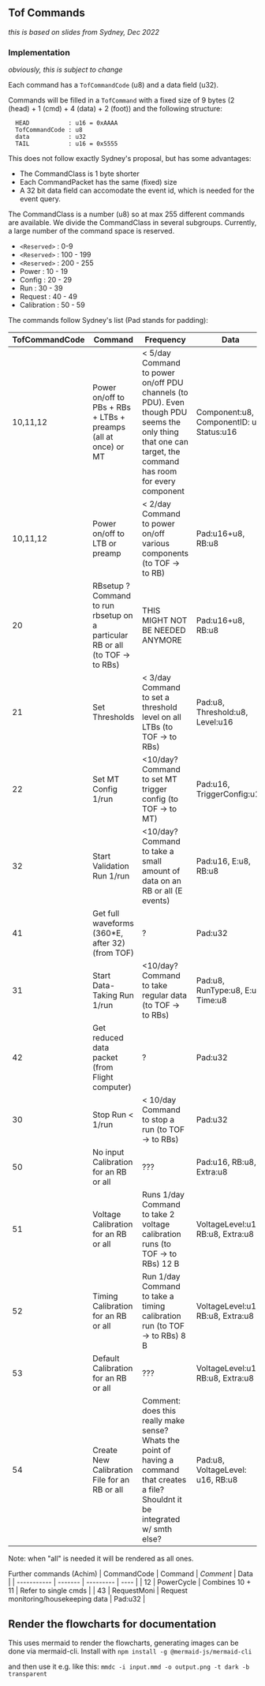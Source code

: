 ## Tof Commands

_this is based on slides from Sydney, Dec 2022_

### Implementation 

_obviously, this is subject to change_

Each command has a `TofCommandCode` (u8) and a data field (u32).

Commands will be filled in a `TofCommand` with a fixed size of 9 bytes
(2 (head) + 1 (cmd) + 4 (data) + 2 (foot)) and the following structure:
```
  HEAD           : u16 = 0xAAAA
  TofCommandCode : u8
  data           : u32
  TAIL           : u16 = 0x5555
```
This does not follow exactly Sydney's proposal, but has some advantages:
* The CommandClass is 1 byte shorter
* Each CommandPacket has the same (fixed) size
* A 32 bit data field can accomodate the event id, which is needed for the
  event query.

The CommandClass is a number (u8) so at max 255 different commands are available.
We divide the CommandClass in several subgroups. Currently, a large number of 
the command space is reserved.
* `<Reserved>`  : 0-9
* `<Reserved>`  : 100 - 199
* `<Reserved>`  : 200 - 255
* Power       : 10  - 19
* Config      : 20  - 29
* Run         : 30  - 39
* Request     : 40  - 49
* Calibration : 50  - 59


The commands follow Sydney's list (Pad stands for padding):

| TofCommandCode | Command | Frequency | Data |
| -------------- | ------- | --------- | ---- |
| 10,11,12 | Power on/off to PBs + RBs + LTBs + preamps (all at once) or MT | < 5/day Command to power on/off PDU channels (to PDU). Even though PDU seems the only thing that one can target, the command has room for every component | Component:u8, ComponentID: u8, Status:u16 |
| 10,11,12 | Power on/off to LTB or preamp | < 2/day Command to power on/off various components (to TOF -> to RB)             | Pad:u16+u8, RB:u8 |
| 20 | RBsetup ? Command to run rbsetup on a particular RB or all (to TOF -> to RBs) | THIS MIGHT NOT BE NEEDED ANYMORE | Pad:u16+u8, RB:u8 |
| 21 | Set Thresholds  | < 3/day Command to set a threshold level on all LTBs (to TOF -> to  RBs)                             | Pad:u8, Threshold:u8, Level:u16 |
| 22 | Set MT Config 1/run | <10/day? Command to set MT trigger config (to TOF -> to MT)                                      | Pad:u16, TriggerConfig:u16 |
| 32 | Start Validation Run 1/run | <10/day? Command to take a small amount of data on an RB or all (E events)                | Pad:u16, E:u8, RB:u8 |
| 41 | Get full waveforms (360*E, after 32) (from TOF) | ?                                                                    | Pad:u32 |
| 31 | Start Data-Taking Run 1/run  | <10/day? Command to take regular data (to TOF -> to RBs)                                | Pad:u8, RunType:u8, E:u8, Time:u8 |
| 42 | Get reduced data packet (from Flight computer) | ?                                                                     | Pad:u32 |
| 30 | Stop Run < 1/run | < 10/day Command to stop a run (to TOF -> to RBs)                                                   | Pad:u32 |
| 50 | No input Calibration for an RB or all | ???                    | Pad:u16, RB:u8, Extra:u8 |
| 51 | Voltage Calibration for an RB or all | Runs 1/day Command to take 2 voltage calibration runs (to TOF -> to RBs) 12 B                    | VoltageLevel:u16, RB:u8, Extra:u8 |
| 52 | Timing Calibration for an RB or all | Run 1/day Command to take a timing calibration run (to TOF -> to RBs) 8 B                        | VoltageLevel:u16, RB:u8, Extra:u8 |
| 53 | Default Calibration for an RB or all | ???                    | VoltageLevel:u16, RB:u8, Extra:u8 |
| 54 | Create New Calibration File for an RB or all | Comment: does this really make sense? Whats the point of having a command that creates a file? Shouldnt it be integrated w/ smth else? | Pad:u8, VoltageLevel: u16, RB:u8 |

Note: when "all" is needed it will be rendered as all ones.

Further commands (Achim)
| CommandCode | Command | _Comment_ | Data |
| ----------- | ------- | --------- | ---- |
| 12          | PowerCycle   | Combines 10 + 11 | Refer to single cmds |
| 43          | RequestMoni  | Request monitoring/housekeeping data | Pad:u32 |

## Render the flowcharts for documentation

This uses mermaid to render the flowcharts, generating images can be done via
mermaid-cli.
Install with
`npm install -g @mermaid-js/mermaid-cli`

and then use it e.g. like this:
`mmdc -i input.mmd -o output.png -t dark -b transparent`

